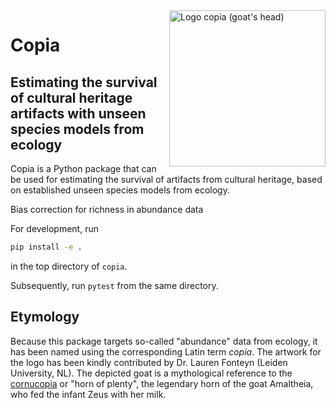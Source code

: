 <img width="250" align="right" alt="Logo copia (goat's head)" src="https://user-images.githubusercontent.com/4376879/115404130-5167a480-a1ed-11eb-96fe-46116ee5971f.png">

# Copia
## Estimating the survival of cultural heritage artifacts with unseen species models from ecology

Copia is a Python package that can be used for estimating the survival of artifacts from cultural heritage, based on established unseen species models from ecology.



Bias correction for richness in abundance data

For development, run 

``` bash
pip install -e . 
```

in the top directory of `copia`.

Subsequently, run `pytest` from the same directory. 

## Etymology
Because this package targets so-called "abundance" data from ecology, it has been named using the corresponding Latin term *copia*. The artwork for the logo has been kindly contributed by Dr. Lauren Fonteyn (Leiden University, NL). The depicted goat is a mythological reference to the [cornucopia](https://en.wikipedia.org/wiki/Cornucopia) or "horn of plenty", the legendary horn of the goat Amaltheia, who fed the infant Zeus with her milk.
